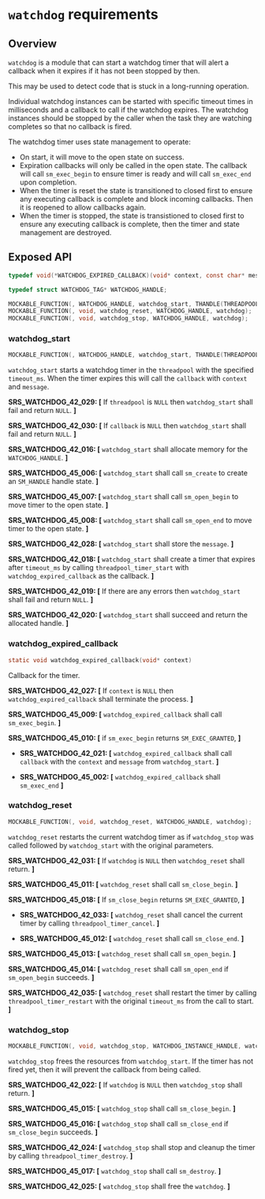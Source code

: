 `watchdog` requirements
================

## Overview

`watchdog` is a module that can start a watchdog timer that will alert a callback when it expires if it has not been stopped by then.

This may be used to detect code that is stuck in a long-running operation.

Individual watchdog instances can be started with specific timeout times in milliseconds and a callback to call if the watchdog expires. The watchdog instances should be stopped by the caller when the task they are watching completes so that no callback is fired.

The watchdog timer uses state management to operate:
- On start, it will move to the open state on success.
- Expiration callbacks will only be called in the open state. The callback will call `sm_exec_begin` to ensure timer is ready and will call `sm_exec_end` upon completion.
- When the timer is reset the state is transitioned to closed first to ensure any executing callback is complete and block incoming callbacks. Then it is reopened to allow callbacks again.
- When the timer is stopped, the state is transistioned to closed first to ensure any executing callback is complete, then the timer and state management are destroyed.

## Exposed API

```c
typedef void(*WATCHDOG_EXPIRED_CALLBACK)(void* context, const char* message);

typedef struct WATCHDOG_TAG* WATCHDOG_HANDLE;

MOCKABLE_FUNCTION(, WATCHDOG_HANDLE, watchdog_start, THANDLE(THREADPOOL), threadpool, uint32_t, timeout_ms, THANDLE(RC_STRING), message, WATCHDOG_EXPIRED_CALLBACK, callback, void*, context);
MOCKABLE_FUNCTION(, void, watchdog_reset, WATCHDOG_HANDLE, watchdog);
MOCKABLE_FUNCTION(, void, watchdog_stop, WATCHDOG_HANDLE, watchdog);
```

### watchdog_start

```c
MOCKABLE_FUNCTION(, WATCHDOG_HANDLE, watchdog_start, THANDLE(THREADPOOL), threadpool, uint32_t, timeout_ms, THANDLE(RC_STRING), message, WATCHDOG_EXPIRED_CALLBACK, callback, void*, context);
```

`watchdog_start` starts a watchdog timer in the `threadpool` with the specified `timeout_ms`. When the timer expires this will call the `callback` with `context` and `message`.

**SRS_WATCHDOG_42_029: [** If `threadpool` is `NULL` then `watchdog_start` shall fail and return `NULL`. **]**

**SRS_WATCHDOG_42_030: [** If `callback` is `NULL` then `watchdog_start` shall fail and return `NULL`. **]**

**SRS_WATCHDOG_42_016: [** `watchdog_start` shall allocate memory for the `WATCHDOG_HANDLE`. **]**

**SRS_WATCHDOG_45_006: [** `watchdog_start` shall call `sm_create` to create an `SM_HANDLE` handle state. **]**

**SRS_WATCHDOG_45_007: [** `watchdog_start` shall call `sm_open_begin` to move timer to the open state. **]**

**SRS_WATCHDOG_45_008: [** `watchdog_start` shall call `sm_open_end` to move timer to the open state. **]**

**SRS_WATCHDOG_42_028: [** `watchdog_start` shall store the `message`. **]**


**SRS_WATCHDOG_42_018: [** `watchdog_start` shall create a timer that expires after `timeout_ms` by calling `threadpool_timer_start` with `watchdog_expired_callback` as the callback. **]**

**SRS_WATCHDOG_42_019: [** If there are any errors then `watchdog_start` shall fail and return `NULL`. **]**

**SRS_WATCHDOG_42_020: [** `watchdog_start` shall succeed and return the allocated handle. **]**

### watchdog_expired_callback

```c
static void watchdog_expired_callback(void* context)
```

Callback for the timer.

**SRS_WATCHDOG_42_027: [** If `context` is `NULL` then `watchdog_expired_callback` shall terminate the process. **]**

**SRS_WATCHDOG_45_009: [** `watchdog_expired_callback` shall call `sm_exec_begin`. **]**

**SRS_WATCHDOG_45_010: [** if `sm_exec_begin` returns `SM_EXEC_GRANTED`, **]**

- **SRS_WATCHDOG_42_021: [** `watchdog_expired_callback` shall call `callback` with the `context` and `message` from `watchdog_start`. **]**

- **SRS_WATCHDOG_45_002: [** `watchdog_expired_callback` shall `sm_exec_end` **]**

### watchdog_reset

```c
MOCKABLE_FUNCTION(, void, watchdog_reset, WATCHDOG_HANDLE, watchdog);
```

`watchdog_reset` restarts the current watchdog timer as if `watchdog_stop` was called followed by `watchdog_start` with the original parameters.

**SRS_WATCHDOG_42_031: [** If `watchdog` is `NULL` then `watchdog_reset` shall return. **]**

**SRS_WATCHDOG_45_011: [** `watchdog_reset` shall call `sm_close_begin`. **]**

**SRS_WATCHDOG_45_018: [** If `sm_close_begin` returns `SM_EXEC_GRANTED`, **]**

- **SRS_WATCHDOG_42_033: [** `watchdog_reset` shall cancel the current timer by calling `threadpool_timer_cancel`. **]**

- **SRS_WATCHDOG_45_012: [** `watchdog_reset` shall call `sm_close_end`. **]**

**SRS_WATCHDOG_45_013: [** `watchdog_reset` shall call `sm_open_begin`. **]**

**SRS_WATCHDOG_45_014: [** `watchdog_reset` shall call `sm_open_end` if `sm_open_begin` succeeds. **]**

**SRS_WATCHDOG_42_035: [** `watchdog_reset` shall restart the timer by calling `threadpool_timer_restart` with the original `timeout_ms` from the call to start. **]**

### watchdog_stop

```c
MOCKABLE_FUNCTION(, void, watchdog_stop, WATCHDOG_INSTANCE_HANDLE, watchdog);
```

`watchdog_stop` frees the resources from `watchdog_start`. If the timer has not fired yet, then it will prevent the callback from being called.

**SRS_WATCHDOG_42_022: [** If `watchdog` is `NULL` then `watchdog_stop` shall return. **]**

**SRS_WATCHDOG_45_015: [** `watchdog_stop` shall call `sm_close_begin`. **]**

**SRS_WATCHDOG_45_016: [** `watchdog_stop` shall call `sm_close_end` if `sm_close_begin` succeeds. **]**

**SRS_WATCHDOG_42_024: [** `watchdog_stop` shall stop and cleanup the timer by calling `threadpool_timer_destroy`. **]**

**SRS_WATCHDOG_45_017: [** `watchdog_stop` shall call `sm_destroy`. **]**

**SRS_WATCHDOG_42_025: [** `watchdog_stop` shall free the `watchdog`. **]**
